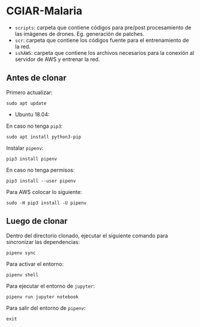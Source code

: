 # CGIAR-Malaria

- `scripts`: carpeta que contiene códigos para pre/post procesamiento de las imágenes de drones. Eg. generación de patches.
- `scr`: carpeta que contiene los códigos fuente para el entrenamiento de la red.
- `sshAWS`: carpeta que contiene los archivos necesarios para la conexión al servidor de AWS y entrenar la red. 

## Antes de clonar

Primero actualizar:

```
sudo apt update
```

- Ubuntu 18.04:

En caso no tenga `pip3`:

```shell
sudo apt install python3-pip
```

Instalar `pipenv`:

```shell
pip3 install pipenv
```

En caso no tenga permisos:

```shell
pip3 install --user pipenv
```

Para AWS colocar lo siguiente:

```shell
sudo -H pip3 install -U pipenv
```

## Luego de clonar

Dentro del directorio clonado, ejecutar el siguiente comando para sincronizar las dependencias:

```shell
pipenv sync
```

Para activar el entorno:

```shell
pipenv shell
```

Para ejecutar el entorno de `jupyter`:

```shell
pipenv run jupyter notebook
```

Para salir del entorno de `pipenv`:

```shell
exit
```

